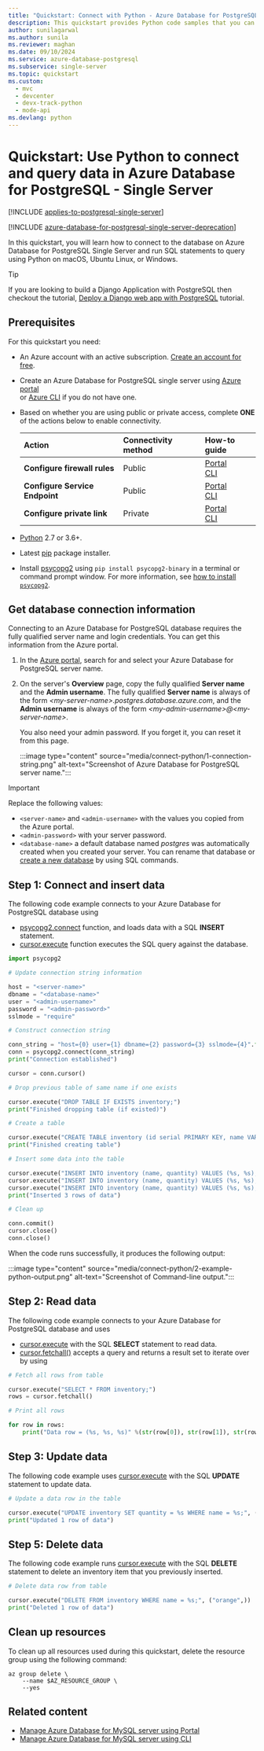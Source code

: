 ```yaml
---
title: "Quickstart: Connect with Python - Azure Database for PostgreSQL - Single Server"
description: This quickstart provides Python code samples that you can use to connect and query data from Azure Database for PostgreSQL - Single Server.
author: sunilagarwal
ms.author: sunila
ms.reviewer: maghan
ms.date: 09/10/2024
ms.service: azure-database-postgresql
ms.subservice: single-server
ms.topic: quickstart
ms.custom:
  - mvc
  - devcenter
  - devx-track-python
  - mode-api
ms.devlang: python
---
```


# Quickstart: Use Python to connect and query data in Azure Database for PostgreSQL - Single Server

[!INCLUDE [applies-to-postgresql-single-server](../includes/applies-to-postgresql-single-server.md)]

[!INCLUDE [azure-database-for-postgresql-single-server-deprecation](../includes/azure-database-for-postgresql-single-server-deprecation.md)]

In this quickstart, you will learn how to connect to the database on Azure Database for PostgreSQL Single Server and run SQL statements to query using Python on macOS, Ubuntu Linux, or Windows.

> [!TIP]  
> If you are looking to build a Django Application with PostgreSQL then checkout the tutorial, [Deploy a Django web app with PostgreSQL](/azure/app-service/tutorial-python-postgresql-app) tutorial.

## Prerequisites

For this quickstart you need:

- An Azure account with an active subscription. [Create an account for free](https://azure.microsoft.com/free).
- Create an Azure Database for PostgreSQL single server using [Azure portal](./quickstart-create-server-database-portal.md) <br/> or [Azure CLI](./quickstart-create-server-database-azure-cli.md) if you do not have one.
- Based on whether you are using public or private access, complete **ONE** of the actions below to enable connectivity.

  | Action | Connectivity method | How-to guide |
  | :--- | :--- | :--- |
  | **Configure firewall rules** | Public | [Portal](./how-to-manage-firewall-using-portal.md)<br />[CLI](./quickstart-create-server-database-azure-cli.md#configure-a-server-based-firewall-rule) |
  | **Configure Service Endpoint** | Public | [Portal](./how-to-manage-vnet-using-portal.md)<br />[CLI](./how-to-manage-vnet-using-cli.md) |
  | **Configure private link** | Private | [Portal](./how-to-configure-privatelink-portal.md)<br />[CLI](./how-to-configure-privatelink-cli.md) |

- [Python](https://www.python.org/downloads/) 2.7 or 3.6+.

- Latest [pip](https://pip.pypa.io/en/stable/installing/) package installer.
- Install [psycopg2](https://pypi.python.org/pypi/psycopg2-binary/) using `pip install psycopg2-binary` in a terminal or command prompt window. For more information, see [how to install `psycopg2`](https://www.psycopg.org/docs/install.html).

## Get database connection information

Connecting to an Azure Database for PostgreSQL database requires the fully qualified server name and login credentials. You can get this information from the Azure portal.

1. In the [Azure portal](https://portal.azure.com/), search for and select your Azure Database for PostgreSQL server name.
1. On the server's **Overview** page, copy the fully qualified **Server name** and the **Admin username**. The fully qualified **Server name** is always of the form *\<my-server-name>.postgres.database.azure.com*, and the **Admin username** is always of the form *\<my-admin-username>@\<my-server-name>*.

   You also need your admin password. If you forget it, you can reset it from this page.

   :::image type="content" source="media/connect-python/1-connection-string.png" alt-text="Screenshot of Azure Database for PostgreSQL server name.":::

> [!IMPORTANT]  
> Replace the following values:
> - `<server-name>` and `<admin-username>` with the values you copied from the Azure portal.
> - `<admin-password>` with your server password.
> - `<database-name>` a default database named *postgres* was automatically created when you created your server. You can rename that database or [create a new database](https://www.postgresql.org/docs/current/sql-createdatabase.html) by using SQL commands.

## Step 1: Connect and insert data

The following code example connects to your Azure Database for PostgreSQL database using
-  [psycopg2.connect](https://www.psycopg.org/docs/connection.html) function, and loads data with a SQL **INSERT** statement.
- [cursor.execute](https://www.psycopg.org/docs/cursor.html#execute) function executes the SQL query against the database.

```Python
import psycopg2

# Update connection string information

host = "<server-name>"
dbname = "<database-name>"
user = "<admin-username>"
password = "<admin-password>"
sslmode = "require"

# Construct connection string

conn_string = "host={0} user={1} dbname={2} password={3} sslmode={4}".format(host, user, dbname, password, sslmode)
conn = psycopg2.connect(conn_string)
print("Connection established")

cursor = conn.cursor()

# Drop previous table of same name if one exists

cursor.execute("DROP TABLE IF EXISTS inventory;")
print("Finished dropping table (if existed)")

# Create a table

cursor.execute("CREATE TABLE inventory (id serial PRIMARY KEY, name VARCHAR(50), quantity INTEGER);")
print("Finished creating table")

# Insert some data into the table

cursor.execute("INSERT INTO inventory (name, quantity) VALUES (%s, %s);", ("banana", 150))
cursor.execute("INSERT INTO inventory (name, quantity) VALUES (%s, %s);", ("orange", 154))
cursor.execute("INSERT INTO inventory (name, quantity) VALUES (%s, %s);", ("apple", 100))
print("Inserted 3 rows of data")

# Clean up

conn.commit()
cursor.close()
conn.close()
```

When the code runs successfully, it produces the following output:

:::image type="content" source="media/connect-python/2-example-python-output.png" alt-text="Screenshot of Command-line output.":::

## Step 2: Read data

The following code example connects to your Azure Database for PostgreSQL database and uses
- [cursor.execute](https://www.psycopg.org/docs/cursor.html#execute) with the SQL **SELECT** statement to read data.
- [cursor.fetchall()](https://www.psycopg.org/docs/cursor.html#cursor.fetchall) accepts a query and returns a result set to iterate over by using

```Python
# Fetch all rows from table

cursor.execute("SELECT * FROM inventory;")
rows = cursor.fetchall()

# Print all rows

for row in rows:
    print("Data row = (%s, %s, %s)" %(str(row[0]), str(row[1]), str(row[2])))
```

## Step 3: Update data

The following code example uses [cursor.execute](https://www.psycopg.org/docs/cursor.html#execute) with the SQL **UPDATE** statement to update data.

```Python
# Update a data row in the table

cursor.execute("UPDATE inventory SET quantity = %s WHERE name = %s;", (200, "banana"))
print("Updated 1 row of data")
```

## Step 5: Delete data

The following code example runs [cursor.execute](https://www.psycopg.org/docs/cursor.html#execute) with the SQL **DELETE** statement to delete an inventory item that you previously inserted.

```Python
# Delete data row from table

cursor.execute("DELETE FROM inventory WHERE name = %s;", ("orange",))
print("Deleted 1 row of data")
```

## Clean up resources

To clean up all resources used during this quickstart, delete the resource group using the following command:

```azurecli
az group delete \
    --name $AZ_RESOURCE_GROUP \
    --yes
```

## Related content

- [Manage Azure Database for MySQL server using Portal](./how-to-create-manage-server-portal.md)
- [Manage Azure Database for MySQL server using CLI](./how-to-manage-server-cli.md)
